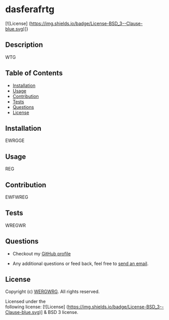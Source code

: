 # dasferafrtg
 
  [![License] (https://img.shields.io/badge/License-BSD_3--Clause-blue.svg)]}
  ## Description
  WTG
  ## Table of Contents
  * [Installation](#installation)
  * [Usage](#usage)
  * [Contribution](#contribution)
  * [Tests](#tests)
  * [Questions](#questions)
  * [License](#license)
  ## Installation
  EWRGGE
  ## Usage
  REG
  ## Contribution
  EWFWREG
  ## Tests
  WREGWR
  ## Questions
  * Checkout my [GitHub profile](https://github.com/WERGWRG)
  
  * Any additional questions or feed back, feel free to [send an email](mailto:TWGRREW). 
  ## License
  Copyright (c) [WERGWRG](https://github.com/WERGWRG). All rights reserved.
  
  Licensed under the  
       following license: [![License] (https://img.shields.io/badge/License-BSD_3--Clause-blue.svg)] & BSD 3
         license.
  
